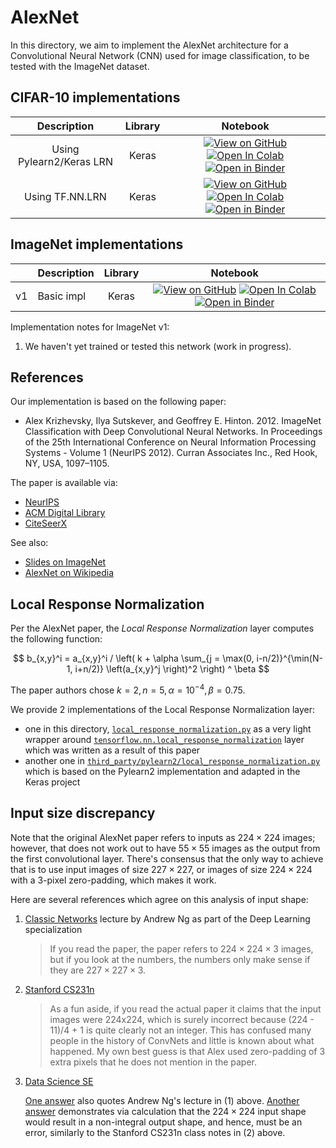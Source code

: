 # AlexNet

In this directory, we aim to implement the AlexNet architecture for a
Convolutional Neural Network (CNN) used for image classification, to be tested
with the ImageNet dataset.

## CIFAR-10 implementations

| Description | Library | Notebook |
|:-----------:|:-------:|:--------:|
| Using Pylearn2/Keras LRN | Keras | [![View on GitHub][github-badge]][github-cifar10-pylearn2-lrn] [![Open In Colab][colab-badge]][colab-cifar10-pylearn2-lrn] [![Open in Binder][binder-badge]][binder-cifar10-pylearn2-lrn] |
| Using TF.NN.LRN | Keras | [![View on GitHub][github-badge]][github-cifar10-tf-nn-lrn] [![Open In Colab][colab-badge]][colab-cifar10-tf-nn-lrn] [![Open in Binder][binder-badge]][binder-cifar10-tf-nn-lrn] |

## ImageNet implementations

|      | Description    | Library | Notebook |
|:----:| -------------- |:-------:|:--------:|
|  v1  | Basic impl     |  Keras  | [![View on GitHub][github-badge]][github-basic] [![Open In Colab][colab-badge]][colab-basic] [![Open in Binder][binder-badge]][binder-basic] |

Implementation notes for ImageNet v1:

1. We haven't yet trained or tested this network (work in progress).

## References

Our implementation is based on the following paper:

* Alex Krizhevsky, Ilya Sutskever, and Geoffrey E. Hinton. 2012. ImageNet
  Classification with Deep Convolutional Neural Networks. In Proceedings of the
  25th International Conference on Neural Information Processing Systems -
  Volume 1 (NeurIPS 2012). Curran Associates Inc., Red Hook, NY, USA, 1097–1105.

The paper is available via:

* [NeurIPS][neurips-alexnet]
* [ACM Digital Library][acm-alexnet]
* [CiteSeerX][citeseer-alexnet]

See also:

* [Slides on ImageNet][imagenet-slides]
* [AlexNet on Wikipedia][alexnet-wiki]

## Local Response Normalization

Per the AlexNet paper, the _Local Response Normalization_ layer computes the
following function:

$$
b_{x,y}^i = a_{x,y}^i /
    \left(
        k + \alpha \sum_{j = \max(0, i-n/2)}^{\min(N-1, i+n/2)}
        \left(a_{x,y}^j \right)^2
    \right) ^ \beta
$$

The paper authors chose $k = 2, n = 5, \alpha = 10^{-4}, \beta = 0.75$.

We provide 2 implementations of the Local Response Normalization layer:

* one in this directory,
  [`local_response_normalization.py`](local_response_normaliation.py) as a very
  light wrapper around [`tensorflow.nn.local_response_normalization`][tf-nn-lrn]
  layer which was written as a result of this paper
* another one in
  [`third_party/pylearn2/local_response_normalization.py`](../third_party/pylearn2/local_response_normalization.py)
  which is based on the Pylearn2 implementation and adapted in the Keras project

## Input size discrepancy

Note that the original AlexNet paper refers to inputs as $224 \times 224$
images; however, that does not work out to have $55 \times 55$ images as the
output from the first convolutional layer. There's consensus that the only way
to achieve that is to use input images of size $227 \times 227$, or images of
size $224 \times 224$ with a 3-pixel zero-padding, which makes it work.

Here are several references which agree on this analysis of input shape:

1. [Classic Networks][classic-networks] lecture by Andrew Ng as part of the Deep
   Learning specialization

   > If you read the paper, the paper refers to $224 \times 224 \times 3$
   > images, but if you look at the numbers, the numbers only make sense if they
   > are $227 \times 227 \times 3$.

2. [Stanford CS231n][stanford-cs231n]

   > As a fun aside, if you read the actual paper it claims that the input
   > images were 224x224, which is surely incorrect because (224 - 11)/4 + 1 is
   > quite clearly not an integer. This has confused many people in the history
   > of ConvNets and little is known about what happened. My own best guess is
   > that Alex used zero-padding of 3 extra pixels that he does not mention in
   > the paper.

3. [Data Science SE][ds-se-q]

   [One answer][ds-se-a1] also quotes Andrew Ng's lecture in (1) above. [Another
   answer][ds-se-a2] demonstrates via calculation that the $224 \times 224$
   input shape would result in a non-integral output shape, and hence, must be
   an error, similarly to the Stanford CS231n class notes in (2) above.

[github-badge]: https://img.shields.io/badge/View-on%20GitHub-blue?logo=GitHub
[colab-badge]: https://colab.research.google.com/assets/colab-badge.svg
[binder-badge]: https://static.mybinder.org/badge_logo.svg

[github-cifar10-pylearn2-lrn]: AlexNet_for_CIFAR-10_with_Pylearn2_Keras_LRN.ipynb
[colab-cifar10-pylearn2-lrn]: https://colab.research.google.com/github/mbrukman/reimplementing-ml-papers/blob/main/alexnet/AlexNet_for_CIFAR-10_with_Pylearn2_Keras_LRN.ipynb
[binder-cifar10-pylearn2-lrn]: https://mybinder.org/v2/gh/mbrukman/reimplementing-ml-papers/main?filepath=alexnet/AlexNet_for_CIFAR-10_with_Pylearn2_Keras_LRN.ipynb

[github-cifar10-tf-nn-lrn]: AlexNet_for_CIFAR-10_in_Keras_with_tf_nn_LocalResponseNormalization.ipynb
[colab-cifar10-tf-nn-lrn]: https://colab.research.google.com/github/mbrukman/reimplementing-ml-papers/blob/main/alexnet/AlexNet_for_CIFAR-10_in_Keras_with_tf_nn_LocalResponseNormalization.ipynb
[binder-cifar10-tf-nn-lrn]: https://mybinder.org/v2/gh/mbrukman/reimplementing-ml-papers/main?filepath=alexnet/AlexNet_for_CIFAR-10_in_Keras_with_tf_nn_LocalResponseNormalization.ipynb

[github-basic]: AlexNet_for_ImageNet_in_Keras.ipynb
[colab-basic]: https://colab.research.google.com/github/mbrukman/reimplementing-ml-papers/blob/main/alexnet/AlexNet_for_ImageNet_in_Keras.ipynb
[binder-basic]: https://mybinder.org/v2/gh/mbrukman/reimplementing-ml-papers/main?filepath=alexnet/AlexNet_for_ImageNet_in_Keras.ipynb

[neurips-alexnet]: https://papers.nips.cc/paper/2012/hash/c399862d3b9d6b76c8436e924a68c45b-Abstract.html
[acm-alexnet]: https://dl.acm.org/doi/10.5555/2999134.2999257
[citeseer-alexnet]: http://citeseerx.ist.psu.edu/viewdoc/summary?doi=10.1.1.299.205

[imagenet-slides]: https://image-net.org/static_files/files/supervision.pdf
[alexnet-wiki]: https://en.wikipedia.org/wiki/AlexNet

[classic-networks]: https://youtu.be/dZVkygnKh1M?t=421
[stanford-cs231n]: https://cs231n.github.io/convolutional-networks/
[ds-se-q]: https://datascience.stackexchange.com/q/29245/14971
[ds-se-a1]: https://datascience.stackexchange.com/a/29247/14971
[ds-se-a2]: https://datascience.stackexchange.com/a/97005/14971

[tf-nn-lrn]: https://www.tensorflow.org/api_docs/python/tf/nn/local_response_normalization
